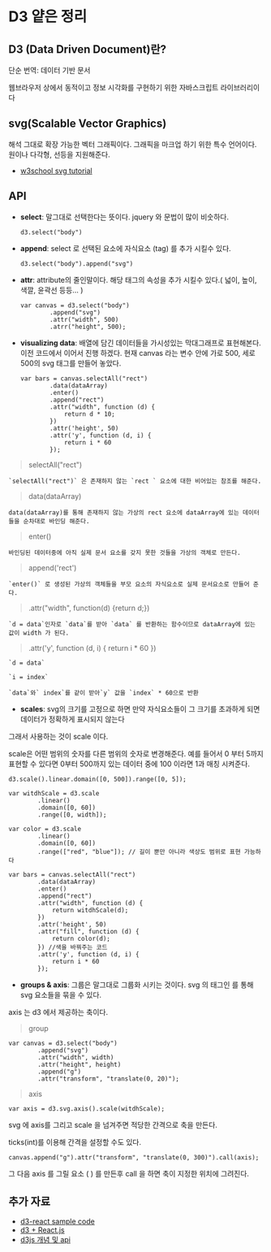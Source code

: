 #  D3 얕은 정리

## D3 (Data Driven Document)란?
단순 번역: 데이터 기반 문서 

웹브라우저 상에서 동적이고 정보 시각화를 구현하기 위한 자바스크립트 라이브러리이다

## svg(Scalable Vector Graphics)
해석 그대로 확장 가능한 벡터 그래픽이다. 그래픽을 마크업 하기 위한 특수 언어이다.
원이나 다각형, 선등을 지원해준다.

- [w3school svg tutorial](https://www.w3schools.com/graphics/svg_intro.asp)

## API

- **select**: 말그대로 선택한다는 뜻이다. jquery 와 문법이 많이 비숫하다.
    ```
    d3.select("body")
    ```

- **append**: select 로 선택된 요소에 자식요소 (tag) 를 추가 시킬수 있다.
    ```
    d3.select("body").append("svg")
    ```

- **attr**: attribute의 줄인말이다. 해당 태그의 속성을 추가 시킬수 있다.( 넓이, 높이, 색깔, 윤곽선 등등... )
    ```
    var canvas = d3.select("body")
            .append("svg")
            .attr("width", 500)
            .atrr("height", 500);
    ```

- **visualizing data**: 
배열에 담긴 데이터들을 가시성있는 막대그래프로 표현해본다.
이전 코드에서 이어서 진행 하겠다.
현재 canvas 라는 변수 안에 가로 500, 세로 500의 svg 태그를 만들어 놓았다.
    ```
    var bars = canvas.selectAll("rect")
            .data(dataArray)
            .enter()
            .append("rect")
            .attr("width", function (d) {
                return d * 10;
            })
            .attr('height', 50)
            .attr('y', function (d, i) {
                return i * 60
            });
    ```

> selectAll("rect")

    `selectAll("rect")` 은 존재하지 않는 `rect ` 요소에 대한 비어있는 참조를 해준다.

 
> data(dataArray)

    data(dataArray)를 통해 존재하지 않는 가상의 rect 요소에 dataArray에 있는 데이터들을 순차대로 바인딩 해준다.

> enter()

    바인딩된 데이터중에 아직 실제 문서 요소를 갖지 못한 것들을 가상의 객체로 만든다.

> append('rect')

    `enter()` 로 생성된 가상의 객체들을 부모 요소의 자식요소로 실제 문서요소로 만들어 준다.

> .attr("width", function(d) {return d;})

    `d = data`인자로 `data`를 받아 `data` 를 반환하는 함수이므로 dataArray에 있는 값이 width 가 된다.

> .attr('y', function (d, i) { return i * 60 })

    `d = data`
    
    `i = index`
    
    `data`와` index`를 같이 받아`y` 값을 `index` * 60으로 반환


- **scales**: 
svg의 크기를 고정으로 하면 만약 자식요소들이 그 크기를 초과하게 되면 데이터가 정확하게 표시되지 않는다

그래서 사용하는 것이 scale 이다.

scale은 어떤 범위의 숫자를 다른 범위의 숫자로 변경해준다. 예를 들어서 0 부터 5까지 표현할 수 있다면 0부터 500까지 있는 데이터 중에 100 이라면 1과 매칭 시켜준다.

    
    d3.scale().linear.domain([0, 500]).range([0, 5]);
    
    var witdhScale = d3.scale
            .linear()
            .domain([0, 60])
            .range([0, width]);
          
    var color =	d3.scale
            .linear()
            .domain([0, 60])
            .range(["red", "blue"]); // 길이 뿐만 아니라 색상도 범위로 표현 가능하다
          
    var bars = canvas.selectAll("rect")
            .data(dataArray)
            .enter()
            .append("rect")
            .attr("width", function (d) {
                return witdhScale(d);
            })
            .attr('height', 50)
            .attr("fill", function (d) {
                return color(d);
            }) //색을 바꿔주는 코드
            .attr('y', function (d, i) {
                return i * 60
            });
    

- **groups & axis**: 
그룹은 말그대로 그룹화 시키는 것이다. svg 의 태그인 <g> 를 통해 svg 요소들을 묶을 수 있다.

axis 는 d3 에서 제공하는 축이다.

> group


    var canvas = d3.select("body")
            .append("svg")
            .attr("width", width)
            .attr("height", height)
            .append("g")
            .attr("transform", "translate(0, 20)");


> axis


    var axis = d3.svg.axis().scale(witdhScale);

svg 에 axis를 그리고 scale 을 넘겨주면 적당한 간격으로 축을 만든다.

ticks(int)를 이용해 간격을 설정할 수도 있다.


    canvas.append("g").attr("transform", "translate(0, 300)").call(axis);

그 다음 axis 를 그릴 요소 ( <g> ) 를 만든후 call 을 하면 축이 지정한 위치에 그려진다.

## 추가 자료
- [d3-react sample code](https://github.com/yangSangHoon/d3-study)
- [d3 + React.js](https://velog.io/@bangina/D3.js-React.js-Hooks-%ED%95%A8%EA%BB%98-%EC%82%AC%EC%9A%A9%ED%95%98%EA%B8%B0-1)
- [d3js 개념 및 api](https://pa-pico.tistory.com/2)


